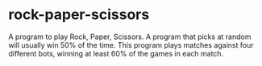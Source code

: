 # rock-paper-scissors
A program to play Rock, Paper, Scissors.  A program that picks at random will usually win 50% of the time.  This program plays matches against four different bots, winning at least 60% of the games in each match.
